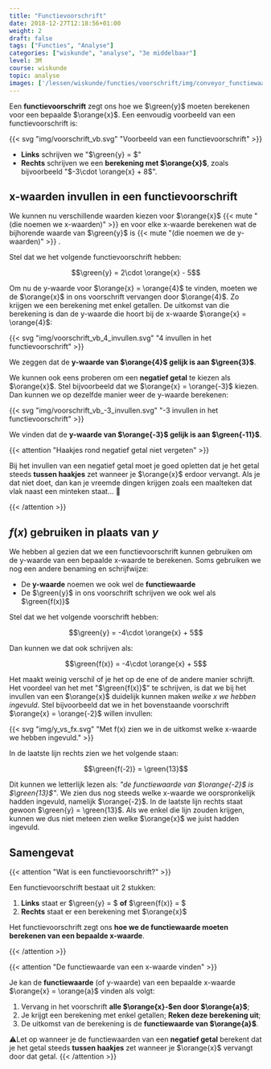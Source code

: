 ```yaml
---
title: "Functievoorschrift"
date: 2018-12-27T12:18:56+01:00
weight: 2
draft: false
tags: ["Functies", "Analyse"]
categories: ["wiskunde", "analyse", "3e middelbaar"]
level: 3M
course: wiskunde
topic: analyse
images: ['/lessen/wiskunde/functies/voorschrift/img/conveyor_functiewaarde.png']
---
```

Een **functievoorschrift** zegt ons hoe we $\green{y}$ moeten berekenen voor
een bepaalde $\orange{x}$. Een eenvoudig voorbeeld van een functievoorschrift is:

{{< svg "img/voorschrift_vb.svg" "Voorbeeld van een functievoorschrift" >}}

* **Links** schrijven we "$\green{y} = $"
* **Rechts** schrijven we een **berekening met $\orange{x}$**, zoals
bijvoorbeeld "$-3\cdot \orange{x} + 8$".

## x-waarden invullen in een functievoorschrift

We kunnen nu verschillende waarden kiezen voor $\orange{x}$
{{< mute "(die noemen we x-waarden)" >}} en voor elke x-waarde
berekenen wat de bijhorende waarde van $\green{y}$ is
{{< mute "(die noemen we de y-waarden)" >}} .

Stel dat we het volgende functievoorschrift hebben:

$$\green{y} = 2\cdot \orange{x} - 5$$

Om nu de y-waarde voor $\orange{x} = \orange{4}$ te vinden, moeten we de
$\orange{x}$ in ons voorschrift vervangen door $\orange{4}$. Zo krijgen we een
berekening met enkel getallen. De uitkomst van die berekening is dan de
y-waarde die hoort bij de x-waarde $\orange{x} = \orange{4}$:

{{< svg "img/voorschrift_vb_4_invullen.svg" "4 invullen in het functievoorschrift" >}}

We zeggen dat de **y-waarde van $\orange{4}$ gelijk is aan $\green{3}$**.

We kunnen ook eens proberen om een **negatief getal** te kiezen als $\orange{x}$.
Stel bijvoorbeeld dat we $\orange{x} = \orange{-3}$ kiezen. Dan kunnen we op
dezelfde manier weer de y-waarde berekenen:

{{< svg "img/voorschrift_vb_-3_invullen.svg" "-3 invullen in het functievoorschrift" >}}

We vinden dat de **y-waarde van $\orange{-3}$ gelijk is aan $\green{-11}$**.

{{< attention "Haakjes rond negatief getal niet vergeten" >}}

Bij het invullen van een negatief getal moet je goed opletten dat je het getal
steeds **tussen haakjes** zet wanneer je $\orange{x}$ erdoor vervangt. Als je
dat niet doet, dan kan je vreemde dingen krijgen zoals een maalteken dat vlak
naast een minteken staat... 🤨

{{< /attention >}}

## $f(x)$ gebruiken in plaats van $y$

We hebben al gezien dat we een functievoorschrift kunnen gebruiken om de
y-waarde van een bepaalde x-waarde te berekenen. Soms gebruiken we nog een
andere benaming en schrijfwijze:

* De **y-waarde** noemen we ook wel de **functiewaarde**
* De $\green{y}$ in ons voorschrift schrijven we ook wel als $\green{f(x)}$

Stel dat we het volgende voorschrift hebben:

$$\green{y} = -4\cdot \orange{x} + 5$$

Dan kunnen we dat ook schrijven als:

$$\green{f(x)} = -4\cdot \orange{x} + 5$$

Het maakt weinig verschil of je het op de ene of de andere manier schrijft. Het
voordeel van het met "$\green{f(x)}$" te schrijven, is dat we bij het invullen
van een $\orange{x}$ duidelijk kunnen maken *welke $x$ we hebben ingevuld*.
Stel bijvoorbeeld dat we in het bovenstaande voorschrift
$\orange{x} = \orange{-2}$ willen invullen:

{{< svg "img/y_vs_fx.svg" "Met f(x) zien we in de uitkomst welke x-waarde we hebben ingevuld." >}}

In de laatste lijn rechts zien we het volgende staan:

$$\green{f(-2)} = \green{13}$$

Dit kunnen we letterlijk lezen als: *"de functiewaarde van $\orange{-2}$ is
$\green{13}$"*. We zien dus nog steeds welke x-waarde we oorspronkelijk hadden
ingevuld, namelijk $\orange{-2}$. In de laatste lijn rechts staat gewoon
$\green{y} = \green{13}$. Als we enkel die lijn zouden krijgen, kunnen we dus
niet meteen zien welke $\orange{x}$ we juist hadden ingevuld.

## Samengevat

{{< attention "Wat is een functievoorschrift?" >}}

Een functievoorschrift bestaat uit 2 stukken:

1. **Links** staat er $\green{y} = $ **of** $\green{f(x)} = $
2. **Rechts** staat er een berekening met $\orange{x}$

Het functievoorschrift zegt ons **hoe we de functiewaarde moeten berekenen van
een bepaalde x-waarde**.

{{< /attention >}}

{{< attention "De functiewaarde van een x-waarde vinden" >}}

Je kan de **functiewaarde** (of y-waarde) van een bepaalde x-waarde $\orange{x}
= \orange{a}$ vinden als volgt:

1. Vervang in het voorschrift **alle $\orange{x}-$en door $\orange{a}$**;
2. Je krijgt een berekening met enkel getallen; **Reken deze berekening uit**;
3. De uitkomst van de berekening is de **functiewaarde van $\orange{a}$**.

⚠️Let op wanneer je de functiewaarden van een **negatief getal** berekent dat je
het getal steeds **tussen haakjes** zet wanneer je $\orange{x}$ vervangt door
dat getal.
{{< /attention >}}
